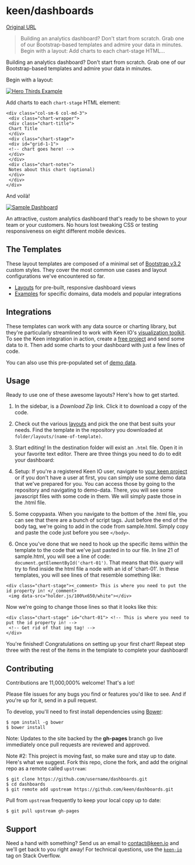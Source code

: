 # keen/dashboards

[Original URL](https://github.com/keen/dashboards)

> Building an analytics dashboard? Don't start from scratch. Grab one of our Bootstrap-based templates and admire your data in minutes. Begin with a layout: Add charts to each chart-stage HTML...

Building an analytics dashboard? Don't start from scratch. Grab one of our Bootstrap-based templates and admire your data in minutes.

Begin with a layout:

[![Hero Thirds Example](https://camo.githubusercontent.com/2a58c8a8796e09dbdd2bce6204f4d79373de0651/687474703a2f2f636c2e6c792f696d6167652f3376324831383055306b30512f53637265656e25323053686f74253230323031342d31302d32392532306174253230332e31322e3234253230414d2e706e67)](https://camo.githubusercontent.com/2a58c8a8796e09dbdd2bce6204f4d79373de0651/687474703a2f2f636c2e6c792f696d6167652f3376324831383055306b30512f53637265656e25323053686f74253230323031342d31302d32392532306174253230332e31322e3234253230414d2e706e67)

Add charts to each `chart-stage` HTML element:

```
<div class="col-sm-6 col-md-3">
 <div class="chart-wrapper">
 <div class="chart-title">
 Chart Title
 </div>
 <div class="chart-stage">
 <div id="grid-1-1">
 <!-- chart goes here! -->
 </div>
 </div>
 <div class="chart-notes">
 Notes about this chart (optional)
 </div>
 </div>
</div>
```

And voilà!

[![Sample Dashboard](https://camo.githubusercontent.com/a294bbeb78340c703f12a7eb1f8cebe1da1fe3dc/687474703a2f2f636c2e6c792f696d6167652f3154336130583430327230572f53637265656e25323053686f74253230323031342d31302d32392532306174253230332e33352e3034253230414d2e706e67)](https://camo.githubusercontent.com/a294bbeb78340c703f12a7eb1f8cebe1da1fe3dc/687474703a2f2f636c2e6c792f696d6167652f3154336130583430327230572f53637265656e25323053686f74253230323031342d31302d32392532306174253230332e33352e3034253230414d2e706e67)

An attractive, custom analytics dashboard that's ready to be shown to your team or your customers. No hours lost tweaking CSS or testing responsiveness on eight different mobile devices.

## [](https://github.com/keen/dashboards#the-templates)The Templates

These layout templates are composed of a minimal set of [Bootstrap v3.2](http://getbootstrap.com/) custom styles. They cover the most common use cases and layout configurations we've encountered so far.

- [Layouts](http://keen.github.io/dashboards/layouts/) for pre-built, responsive dashboard views
- [Examples](http://keen.github.io/dashboards/examples/) for specific domains, data models and popular integrations

## [](https://github.com/keen/dashboards#integrations)Integrations

These templates can work with any data source or charting library, but they're particularly streamlined to work with Keen IO's [visualization toolkit](https://github.com/keenlabs/keen-js). To see the Keen integration in action, create a [free project](http://keen.io/signup?s=gh-dashboards) and send some data to it. Then add some charts to your dashboard with just a few lines of code.

You can also use this pre-populated set of [demo data](https://github.com/keen/dashboards/tree/gh-pages/demo-data).

## [](https://github.com/keen/dashboards#usage)Usage

Ready to use one of these awesome layouts? Here's how to get started.

1. In the sidebar, is a _Download Zip_ link. Click it to download a copy of the code.

2. Check out the various [layouts](http://keen.github.io/dashboards/layouts/) and pick the one that best suits your needs. Find the template in the repository you downloaded at `folder/layouts/(name-of-template)`.

3. Start editing! In the destination folder will exist an `.html` file. Open it in your favorite text editor. There are three things you need to do to edit your dashboard:

  1. Setup: If you're a registered Keen IO user, navigate to [your keen project](http://keen.io/login?s=gh-dashboards) or if you don't have a user at first, you can simply use some demo data that we've prepared for you. You can access those by going to the repository and navigating to demo-data. There, you will see some javascript files with some code in them. We will simply paste those in the .html file.
  2. Some copypasta. When you navigate to the bottom of the .html file, you can see that there are a bunch of script tags. Just before the end of the body tag, we're going to add in the code from sample.html. Simply copy and paste the code just before you see `</body>`.
  3. Once you've done that we need to hook up the specific items within the template to the code that we've just pasted in to our file. In line 21 of sample.html, you will see a line of code: `document.getElementById('chart-01')`. That means that this _query_ will try to find inside the html file a node with an id of 'chart-01'. In these templates, you will see lines of that resemble something like:

    <div class="chart-stage"><_comment> This is where you need to put the id property in! </_comment>
     <img data-src="holder.js/100%x650/white"></div>

  Now we're going to change those lines so that it looks like this:

  ```
  <div class="chart-stage" id="chart-01"> <!-- This is where you need to put the id property in! -->
   <!-- Get rid of that img tag! -->
  </div>
  ```

You're finished! Congratulations on setting up your first chart! Repeat step three with the rest of the items in the template to complete your dashboard!

## [](https://github.com/keen/dashboards#contributing)Contributing

Contributions are 11,000,000% welcome! That's a lot!

Please file issues for any bugs you find or features you'd like to see. And if you're up for it, send in a pull request.

To develop, you'll need to first install dependencies using [Bower](http://bower.io/):

```
$ npm install -g bower
$ bower install
```

Note: Updates to the site backed by the **gh-pages** branch go live immediately once pull requests are reviewed and approved.

Note #2: This project is moving fast, so make sure and stay up to date. Here's what we suggest. Fork this repo, clone the fork, and add the original repo as a remote called `upstream`:

```
$ git clone https://github.com/username/dashboards.git
$ cd dashboards
$ git remote add upstream https://github.com/keen/dashboards.git
```

Pull from `upstream` frequently to keep your local copy up to date:

```
$ git pull upstream gh-pages
```

## [](https://github.com/keen/dashboards#support)Support

Need a hand with something? Send us an email to [contact@keen.io](mailto:contact@keen.io) and we'll get back to you right away! For technical questions, use the [`keen-io`](https://stackoverflow.com/questions/tagged/keen-io) tag on Stack Overflow.
